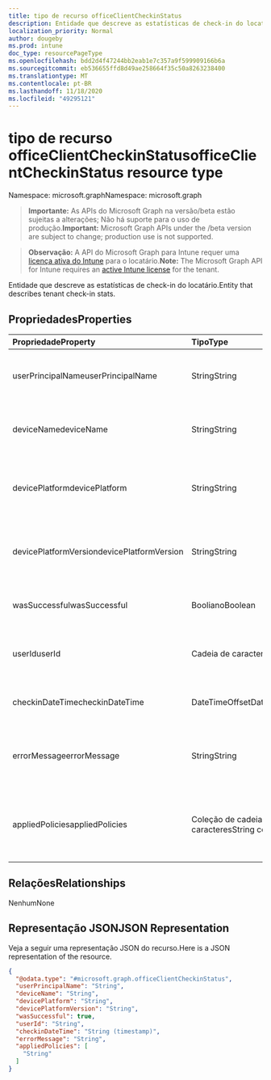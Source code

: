```yaml
---
title: tipo de recurso officeClientCheckinStatus
description: Entidade que descreve as estatísticas de check-in do locatário.
localization_priority: Normal
author: dougeby
ms.prod: intune
doc_type: resourcePageType
ms.openlocfilehash: bdd2d4f47244bb2eab1e7c357a9f599909166b6a
ms.sourcegitcommit: eb536655ffd8d49ae258664f35c50a8263238400
ms.translationtype: MT
ms.contentlocale: pt-BR
ms.lasthandoff: 11/18/2020
ms.locfileid: "49295121"
---
```

# <a name="officeclientcheckinstatus-resource-type"></a><span data-ttu-id="c672f-103">tipo de recurso officeClientCheckinStatus</span><span class="sxs-lookup"><span data-stu-id="c672f-103">officeClientCheckinStatus resource type</span></span>

<span data-ttu-id="c672f-104">Namespace: microsoft.graph</span><span class="sxs-lookup"><span data-stu-id="c672f-104">Namespace: microsoft.graph</span></span>

> <span data-ttu-id="c672f-105">**Importante:** As APIs do Microsoft Graph na versão/beta estão sujeitas a alterações; Não há suporte para o uso de produção.</span><span class="sxs-lookup"><span data-stu-id="c672f-105">**Important:** Microsoft Graph APIs under the /beta version are subject to change; production use is not supported.</span></span>

> <span data-ttu-id="c672f-106">**Observação:** A API do Microsoft Graph para Intune requer uma [licença ativa do Intune](https://go.microsoft.com/fwlink/?linkid=839381) para o locatário.</span><span class="sxs-lookup"><span data-stu-id="c672f-106">**Note:** The Microsoft Graph API for Intune requires an [active Intune license](https://go.microsoft.com/fwlink/?linkid=839381) for the tenant.</span></span>

<span data-ttu-id="c672f-107">Entidade que descreve as estatísticas de check-in do locatário.</span><span class="sxs-lookup"><span data-stu-id="c672f-107">Entity that describes  tenant check-in stats.</span></span>
## <a name="properties"></a><span data-ttu-id="c672f-108">Propriedades</span><span class="sxs-lookup"><span data-stu-id="c672f-108">Properties</span></span>
|<span data-ttu-id="c672f-109">Propriedade</span><span class="sxs-lookup"><span data-stu-id="c672f-109">Property</span></span>|<span data-ttu-id="c672f-110">Tipo</span><span class="sxs-lookup"><span data-stu-id="c672f-110">Type</span></span>|<span data-ttu-id="c672f-111">Descrição</span><span class="sxs-lookup"><span data-stu-id="c672f-111">Description</span></span>|
|:---|:---|:---|
|<span data-ttu-id="c672f-112">userPrincipalName</span><span class="sxs-lookup"><span data-stu-id="c672f-112">userPrincipalName</span></span>|<span data-ttu-id="c672f-113">String</span><span class="sxs-lookup"><span data-stu-id="c672f-113">String</span></span>|<span data-ttu-id="c672f-114">Nome principal do usuário usando o dispositivo.</span><span class="sxs-lookup"><span data-stu-id="c672f-114">User principal name using the device.</span></span>|
|<span data-ttu-id="c672f-115">deviceName</span><span class="sxs-lookup"><span data-stu-id="c672f-115">deviceName</span></span>|<span data-ttu-id="c672f-116">String</span><span class="sxs-lookup"><span data-stu-id="c672f-116">String</span></span>|<span data-ttu-id="c672f-117">Nome do dispositivo que está tentando fazer check-in.</span><span class="sxs-lookup"><span data-stu-id="c672f-117">Device name trying to check-in.</span></span>|
|<span data-ttu-id="c672f-118">devicePlatform</span><span class="sxs-lookup"><span data-stu-id="c672f-118">devicePlatform</span></span>|<span data-ttu-id="c672f-119">String</span><span class="sxs-lookup"><span data-stu-id="c672f-119">String</span></span>|<span data-ttu-id="c672f-120">Plataforma do dispositivo que está tentando fazer check-in.</span><span class="sxs-lookup"><span data-stu-id="c672f-120">Device platform trying to check-in.</span></span>|
|<span data-ttu-id="c672f-121">devicePlatformVersion</span><span class="sxs-lookup"><span data-stu-id="c672f-121">devicePlatformVersion</span></span>|<span data-ttu-id="c672f-122">String</span><span class="sxs-lookup"><span data-stu-id="c672f-122">String</span></span>|<span data-ttu-id="c672f-123">Versão da plataforma do dispositivo que está tentando fazer check-in.</span><span class="sxs-lookup"><span data-stu-id="c672f-123">Device platform version trying to check-in.</span></span>|
|<span data-ttu-id="c672f-124">wasSuccessful</span><span class="sxs-lookup"><span data-stu-id="c672f-124">wasSuccessful</span></span>|<span data-ttu-id="c672f-125">Booliano</span><span class="sxs-lookup"><span data-stu-id="c672f-125">Boolean</span></span>|<span data-ttu-id="c672f-126">Se o último check-in foi bem-sucedido.</span><span class="sxs-lookup"><span data-stu-id="c672f-126">If the last checkin was successful.</span></span>|
|<span data-ttu-id="c672f-127">userId</span><span class="sxs-lookup"><span data-stu-id="c672f-127">userId</span></span>|<span data-ttu-id="c672f-128">Cadeia de caracteres</span><span class="sxs-lookup"><span data-stu-id="c672f-128">String</span></span>|<span data-ttu-id="c672f-129">Identificador de usuário usando o dispositivo.</span><span class="sxs-lookup"><span data-stu-id="c672f-129">User identifier using the device.</span></span>|
|<span data-ttu-id="c672f-130">checkinDateTime</span><span class="sxs-lookup"><span data-stu-id="c672f-130">checkinDateTime</span></span>|<span data-ttu-id="c672f-131">DateTimeOffset</span><span class="sxs-lookup"><span data-stu-id="c672f-131">DateTimeOffset</span></span>|<span data-ttu-id="c672f-132">Tempo de check-in do último dispositivo em UTC.</span><span class="sxs-lookup"><span data-stu-id="c672f-132">Last device check-in time in UTC.</span></span>|
|<span data-ttu-id="c672f-133">errorMessage</span><span class="sxs-lookup"><span data-stu-id="c672f-133">errorMessage</span></span>|<span data-ttu-id="c672f-134">String</span><span class="sxs-lookup"><span data-stu-id="c672f-134">String</span></span>|<span data-ttu-id="c672f-135">Mensagem de erro se algum associado para o último check-in.</span><span class="sxs-lookup"><span data-stu-id="c672f-135">Error message if any associated for the last checkin.</span></span>|
|<span data-ttu-id="c672f-136">appliedPolicies</span><span class="sxs-lookup"><span data-stu-id="c672f-136">appliedPolicies</span></span>|<span data-ttu-id="c672f-137">Coleção de cadeias de caracteres</span><span class="sxs-lookup"><span data-stu-id="c672f-137">String collection</span></span>|<span data-ttu-id="c672f-138">Lista de políticas entregues ao dispositivo como última verificação.</span><span class="sxs-lookup"><span data-stu-id="c672f-138">List of policies delivered to the device as last checkin.</span></span>|

## <a name="relationships"></a><span data-ttu-id="c672f-139">Relações</span><span class="sxs-lookup"><span data-stu-id="c672f-139">Relationships</span></span>
<span data-ttu-id="c672f-140">Nenhum</span><span class="sxs-lookup"><span data-stu-id="c672f-140">None</span></span>

## <a name="json-representation"></a><span data-ttu-id="c672f-141">Representação JSON</span><span class="sxs-lookup"><span data-stu-id="c672f-141">JSON Representation</span></span>
<span data-ttu-id="c672f-142">Veja a seguir uma representação JSON do recurso.</span><span class="sxs-lookup"><span data-stu-id="c672f-142">Here is a JSON representation of the resource.</span></span>
<!-- {
  "blockType": "resource",
  "keyProperty": "id",
  "@odata.type": "microsoft.graph.officeClientCheckinStatus"
}
-->
``` json
{
  "@odata.type": "#microsoft.graph.officeClientCheckinStatus",
  "userPrincipalName": "String",
  "deviceName": "String",
  "devicePlatform": "String",
  "devicePlatformVersion": "String",
  "wasSuccessful": true,
  "userId": "String",
  "checkinDateTime": "String (timestamp)",
  "errorMessage": "String",
  "appliedPolicies": [
    "String"
  ]
}
```




